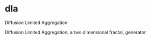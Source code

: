 # dla
Diffusion Limited Aggregation

Diffusion Limited Aggregation, a two dimensional fractal, generator
